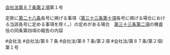 [会社法第８７条第２項](会社法＿＿＿＿第８７条第２項)第１号

定款に[第二十八条](会社法＿＿＿＿第２８条)各号に掲げる事項（[第三十三条第十項](会社法＿＿＿＿第３３条第１０項)各号に掲げる場合における当該各号に定める事項を除く。）の定めがある場合　[第三十三条第二項](会社法＿＿＿＿第３３条第２項)の検査役の同条第四項の報告の内容


#会社法
#会社法/第８７条
#会社法/第８７条/第２項
#会社法/第８７条/第２項/第１号
